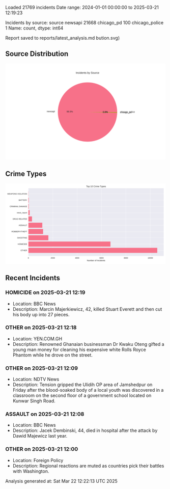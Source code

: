 
Loaded 21769 incidents
Date range: 2024-01-01 00:00:00 to 2025-03-21 12:19:23

Incidents by source:
source
newsapi           21668
chicago_pd          100
chicago_police        1
Name: count, dtype: int64

Report saved to reports/latest_analysis.md
bution.svg)

## Source Distribution
![Source Distribution](images/source_distribution.svg)

## Crime Types
![Crime Types](images/crime_types.svg)

## Recent Incidents

### HOMICIDE on 2025-03-21 12:19
- Location: BBC News
- Description: Marcin Majerkiewicz, 42, killed Stuart Everett and then cut his body up into 27 pieces.


### OTHER on 2025-03-21 12:18
- Location: YEN.COM.GH
- Description: Renowned Ghanaian businessman Dr Kwaku Oteng gifted a young man money for cleaning his expensive white Rolls Royce Phantom while he drove on the street.


### OTHER on 2025-03-21 12:09
- Location: NDTV News
- Description: Tension gripped the Ulidih OP area of Jamshedpur on Friday after the blood-soaked body of a local youth was discovered in a classroom on the second floor of a government school located on Kunwar Singh Road.


### ASSAULT on 2025-03-21 12:08
- Location: BBC News
- Description: Jacek Dembinski, 44, died in hospital after the attack by Dawid Majewicz last year.


### OTHER on 2025-03-21 12:00
- Location: Foreign Policy
- Description: Regional reactions are muted as countries pick their battles with Washington.

Analysis generated at: Sat Mar 22 12:22:13 UTC 2025
